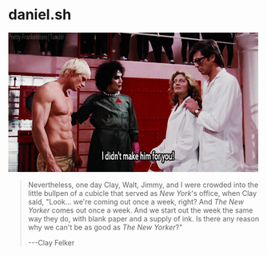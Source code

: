 # daniel.sh
![](mascot.gif)
> Nevertheless, one day Clay, Walt, Jimmy, and I were crowded into the little bullpen of a cubicle that served as _New York_'s office, when Clay said, "Look... we're coming out once a week, right? And _The New Yorker_ comes out once a week. And we start out the week the same way they do, with blank paper and a supply of ink. Is there any reason why we can't be as good as _The New Yorker_?"
>
> ---Clay Felker
